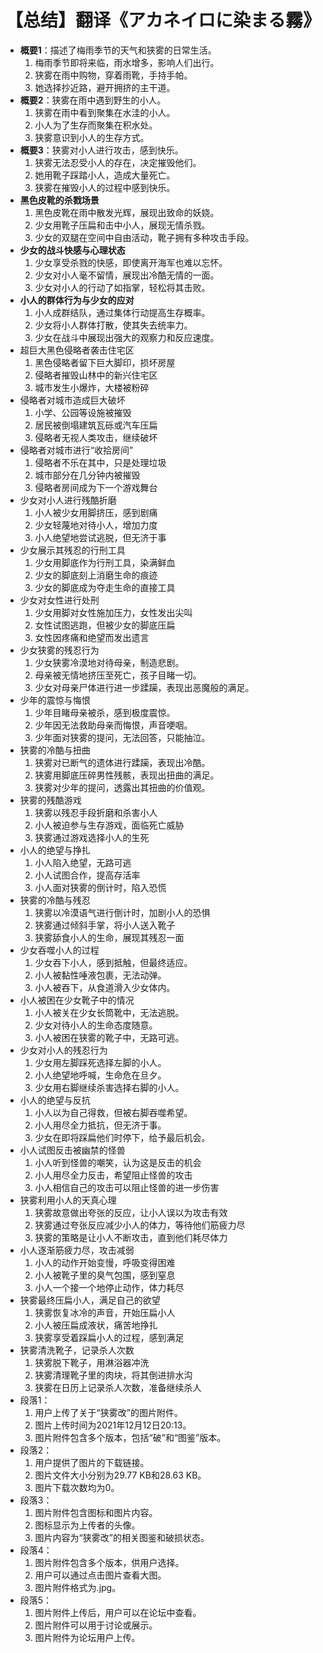 # 【总结】翻译《アカネイロに染まる霧》

-   **概要1**：描述了梅雨季节的天气和狭雾的日常生活。
    1.  梅雨季节即将来临，雨水增多，影响人们出行。
    2.  狭雾在雨中购物，穿着雨靴，手持手帕。
    3.  她选择抄近路，避开拥挤的主干道。
-   **概要2**：狭雾在雨中遇到野生的小人。
    1.  狭雾在雨中看到聚集在水洼的小人。
    2.  小人为了生存而聚集在积水处。
    3.  狭雾意识到小人的生存方式。
-   **概要3**：狭雾对小人进行攻击，感到快乐。
    1.  狭雾无法忍受小人的存在，决定摧毁他们。
    2.  她用靴子踩踏小人，造成大量死亡。
    3.  狭雾在摧毁小人的过程中感到快乐。
-   **黑色皮靴的杀戮场景**
    1.  黑色皮靴在雨中散发光辉，展现出致命的妖娆。
    2.  少女用靴子压扁和击中小人，展现无情杀戮。
    3.  少女的双腿在空间中自由活动，靴子拥有多种攻击手段。
-   **少女的战斗快感与心理状态**
    1.  少女享受杀戮的快感，即使离开海军也难以忘怀。
    2.  少女对小人毫不留情，展现出冷酷无情的一面。
    3.  少女对小人的行动了如指掌，轻松将其击败。
-   **小人的群体行为与少女的应对**
    1.  小人成群结队，通过集体行动提高生存概率。
    2.  少女将小人群体打散，使其失去统率力。
    3.  少女在战斗中展现出强大的观察力和反应速度。
-   超巨大黑色侵略者袭击住宅区
    1.  黑色侵略者留下巨大脚印，损坏房屋
    2.  侵略者摧毁山林中的新兴住宅区
    3.  城市发生小爆炸，大楼被粉碎
-   侵略者对城市造成巨大破坏
    1.  小学、公园等设施被摧毁
    2.  居民被倒塌建筑瓦砾或汽车压扁
    3.  侵略者无视人类攻击，继续破坏
-   侵略者对城市进行“收拾房间”
    1.  侵略者不乐在其中，只是处理垃圾
    2.  城市部分在几分钟内被摧毁
    3.  侵略者房间成为下一个游戏舞台
-   少女对小人进行残酷折磨
    1.  小人被少女用脚挤压，感到剧痛
    2.  少女轻蔑地对待小人，增加力度
    3.  小人绝望地尝试逃脱，但无济于事
-   少女展示其残忍的行刑工具
    1.  少女用脚底作为行刑工具，染满鲜血
    2.  少女的脚底刻上消磨生命的痕迹
    3.  少女的脚底成为夺走生命的直接工具
-   少女对女性进行处刑
    1.  少女用脚对女性施加压力，女性发出尖叫
    2.  女性试图逃跑，但被少女的脚底压扁
    3.  女性因疼痛和绝望而发出遗言
-   少女狭雾的残忍行为
    1.  少女狭雾冷漠地对待母亲，制造悲剧。
    2.  母亲被无情地挤压至死亡，孩子目睹一切。
    3.  少女对母亲尸体进行进一步蹂躏，表现出恶魔般的满足。
-   少年的震惊与悔恨
    1.  少年目睹母亲被杀，感到极度震惊。
    2.  少年因无法救助母亲而悔恨，声音哽咽。
    3.  少年面对狭雾的提问，无法回答，只能抽泣。
-   狭雾的冷酷与扭曲
    1.  狭雾对已断气的遗体进行蹂躏，表现出冷酷。
    2.  狭雾用脚底压碎男性残骸，表现出扭曲的满足。
    3.  狭雾对少年的提问，透露出其扭曲的价值观。
-   狭雾的残酷游戏
    1.  狭雾以残忍手段折磨和杀害小人
    2.  小人被迫参与生存游戏，面临死亡威胁
    3.  狭雾通过游戏选择小人的生死
-   小人的绝望与挣扎
    1.  小人陷入绝望，无路可逃
    2.  小人试图合作，提高存活率
    3.  小人面对狭雾的倒计时，陷入恐慌
-   狭雾的冷酷与残忍
    1.  狭雾以冷漠语气进行倒计时，加剧小人的恐惧
    2.  狭雾通过倾斜手掌，将小人送入靴子
    3.  狭雾舔食小人的生命，展现其残忍一面
-   少女吞噬小人的过程
    1.  少女吞下小人，感到抵触，但最终适应。
    2.  小人被黏性唾液包裹，无法动弹。
    3.  小人被吞下，从食道滑入少女体内。
-   小人被困在少女靴子中的情况
    1.  小人被关在少女长筒靴中，无法逃脱。
    2.  少女对待小人的生命态度随意。
    3.  小人被困在狭雾的靴子中，无路可逃。
-   少女对小人的残忍行为
    1.  少女用左脚踩死选择左脚的小人。
    2.  小人绝望地呼喊，生命危在旦夕。
    3.  少女用右脚继续杀害选择右脚的小人。
-   小人的绝望与反抗
    1.  小人以为自己得救，但被右脚吞噬希望。
    2.  小人用尽全力抵抗，但无济于事。
    3.  少女在即将踩扁他们时停下，给予最后机会。
-   小人试图反击被幽禁的怪兽
    1.  小人听到怪兽的嘲笑，认为这是反击的机会
    2.  小人用尽全力反击，希望阻止怪兽的攻击
    3.  小人相信自己的攻击可以阻止怪兽的进一步伤害
-   狭雾利用小人的天真心理
    1.  狭雾故意做出夸张的反应，让小人误以为攻击有效
    2.  狭雾通过夸张反应减少小人的体力，等待他们筋疲力尽
    3.  狭雾的策略是让小人不断攻击，直到他们耗尽体力
-   小人逐渐筋疲力尽，攻击减弱
    1.  小人的动作开始变慢，呼吸变得困难
    2.  小人被靴子里的臭气包围，感到窒息
    3.  小人一个接一个地停止动作，体力耗尽
-   狭雾最终压扁小人，满足自己的欲望
    1.  狭雾恢复冰冷的声音，开始压扁小人
    2.  小人被压扁成液状，痛苦地挣扎
    3.  狭雾享受着踩扁小人的过程，感到满足
-   狭雾清洗靴子，记录杀人次数
    1.  狭雾脱下靴子，用淋浴器冲洗
    2.  狭雾清理靴子里的肉块，将其倒进排水沟
    3.  狭雾在日历上记录杀人次数，准备继续杀人
-   段落1：
    1.  用户上传了关于“狭雾改”的图片附件。
    2.  图片上传时间为2021年12月12日20:13。
    3.  图片附件包含多个版本，包括“破”和“图鉴”版本。
-   段落2：
    1.  用户提供了图片的下载链接。
    2.  图片文件大小分别为29.77 KB和28.63 KB。
    3.  图片下载次数均为0。
-   段落3：
    1.  图片附件包含图标和图片内容。
    2.  图标显示为上传者的头像。
    3.  图片内容为“狭雾改”的相关图鉴和破损状态。
-   段落4：
    1.  图片附件包含多个版本，供用户选择。
    2.  用户可以通过点击图片查看大图。
    3.  图片附件格式为.jpg。
-   段落5：
    1.  图片附件上传后，用户可以在论坛中查看。
    2.  图片附件可以用于讨论或展示。
    3.  图片附件为论坛用户上传。